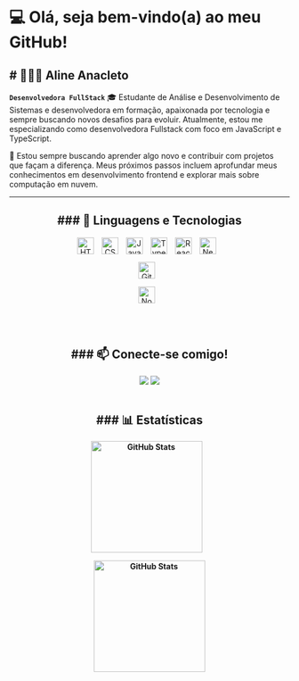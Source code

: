 <h1>💻 Olá, seja bem-vindo(a) ao meu GitHub!</h1>

<h2># 👩🏻‍💻 Aline Anacleto</h2>

**`Desenvolvedora FullStack`**
🎓 Estudante de Análise e Desenvolvimento de Sistemas e desenvolvedora em formação, apaixonada por tecnologia e sempre buscando novos desafios para evoluir. Atualmente, estou me especializando como desenvolvedora Fullstack com foco em JavaScript e TypeScript.

🚀 Estou sempre buscando aprender algo novo e contribuir com projetos que façam a diferença. Meus próximos passos incluem aprofundar meus conhecimentos em desenvolvimento frontend e explorar mais sobre computação em nuvem.

---
<div align="center">
<h2>### 🤖 Linguagens e Tecnologias</h2>

<img 
    align="center" 
    alt="HTML"
    title="HTML" 
    width="30px" 
    style="padding-right: 10px;" 
    src="https://cdn.jsdelivr.net/gh/devicons/devicon@latest/icons/html5/html5-original.svg" 
/>
<img 
    align="center" 
    alt="CSS" 
    title="CSS"
    width="30px" 
    style="padding-right: 10px;" 
    src="https://cdn.jsdelivr.net/gh/devicons/devicon@latest/icons/css3/css3-original.svg" 
/>
<img 
    align="center" 
    alt="JavaScript" 
    title="JavaScript"
    width="30px" 
    style="padding-right: 10px;" 
    src="https://cdn.jsdelivr.net/gh/devicons/devicon@latest/icons/javascript/javascript-original.svg" 
/>
<img 
    align="center" 
    alt="TypeScript"
    title="TypeScript" 
    width="30px" 
    style="padding-right: 10px;" 
    src="https://cdn.jsdelivr.net/gh/devicons/devicon@latest/icons/typescript/typescript-original.svg" 
/>
<img 
    align="center" 
    alt="React"
    title="React" 
    width="30px" 
    style="padding-right: 10px;" 
    src="https://cdn.jsdelivr.net/gh/devicons/devicon@latest/icons/react/react-original.svg" 
/>
<img 
    align="center" 
    alt="Next.js" 
    title="Next.js"
    width="30px" 
    style="padding-right: 10px;" 
    src="https://cdn.jsdelivr.net/gh/devicons/devicon@latest/icons/nextjs/nextjs-original.svg" 
/>

<img 
    align="center" 
    alt="Git" 
    title="Git"
    width="30px" 
    style="padding-right: 10px;" 
    src="https://cdn.jsdelivr.net/gh/devicons/devicon@latest/icons/git/git-original.svg" 
/>

<img 
    align="center" 
    alt="Nodejs" 
    title="Nodejs"
    width="30px" 
    style="padding-right: 10px;" 
    src="https://skillicons.dev/icons?i=nodejs" 
    />
        
</div>

           
          
<br/>
<br/>

<div align="center">
<h2>### 📫 Conecte-se comigo!</h2>
<a href="https://www.linkedin.com/in/aline-anacleto/"><img src="https://img.shields.io/badge/linkedin-9370db?style=for-the-badge&logo=linkedin&logoColor=white"></a>
<a href="https://mailto:alineanacleto07@gmail.com"><img src="https://img.shields.io/badge/gmail-9370db?style=for-the-badge&logo=gmail&logoColor=white"></a>
</div>

<br/>
<b/>

<div align="center">
<h2>### 📊 Estatísticas</h2>

<p>
  <img 
    align="center" 
    alt="GitHub Stats" 
    height="200" 
    style="padding-right: 10px;" 
    src="http://github-profile-summary-cards.vercel.app/api/cards/stats?username=alineanacletoo&theme=tokyonight"> 


<img 
      align="center" 
      alt="GitHub Stats" 
      height="200" 
      src="https://github-readme-stats.vercel.app/api/top-langs/?username=alineanacletoo&theme=tokyonight&layout=compact&custom_title=Tecnologias&langs_count=9" 
  />

</p>
</div>
